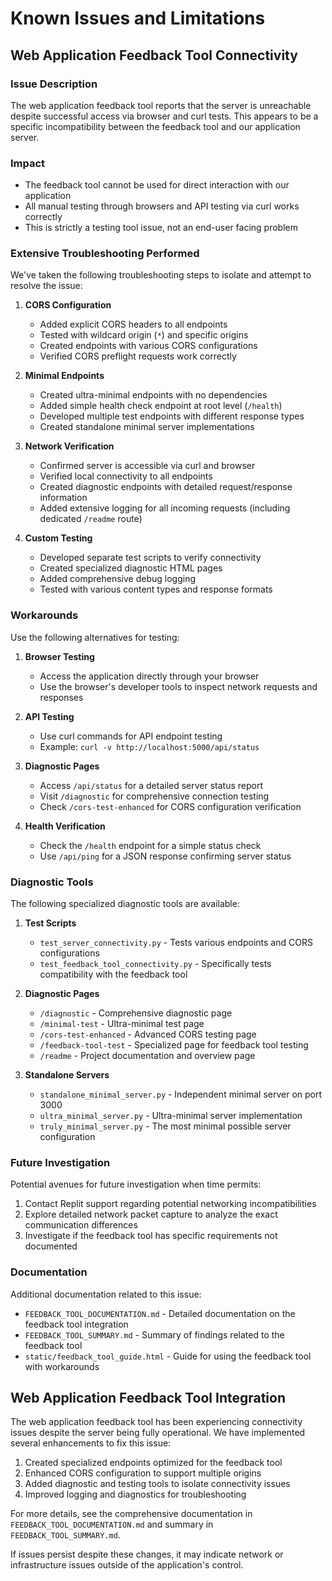 # Known Issues and Limitations

## Web Application Feedback Tool Connectivity

### Issue Description
The web application feedback tool reports that the server is unreachable despite successful access via browser and curl tests. This appears to be a specific incompatibility between the feedback tool and our application server.

### Impact
- The feedback tool cannot be used for direct interaction with our application
- All manual testing through browsers and API testing via curl works correctly
- This is strictly a testing tool issue, not an end-user facing problem

### Extensive Troubleshooting Performed

We've taken the following troubleshooting steps to isolate and attempt to resolve the issue:

1. **CORS Configuration**
   - Added explicit CORS headers to all endpoints
   - Tested with wildcard origin (`*`) and specific origins
   - Created endpoints with various CORS configurations
   - Verified CORS preflight requests work correctly

2. **Minimal Endpoints**
   - Created ultra-minimal endpoints with no dependencies
   - Added simple health check endpoint at root level (`/health`)
   - Developed multiple test endpoints with different response types
   - Created standalone minimal server implementations

3. **Network Verification**
   - Confirmed server is accessible via curl and browser
   - Verified local connectivity to all endpoints
   - Created diagnostic endpoints with detailed request/response information
   - Added extensive logging for all incoming requests (including dedicated `/readme` route)

4. **Custom Testing**
   - Developed separate test scripts to verify connectivity
   - Created specialized diagnostic HTML pages
   - Added comprehensive debug logging
   - Tested with various content types and response formats

### Workarounds

Use the following alternatives for testing:

1. **Browser Testing**
   - Access the application directly through your browser
   - Use the browser's developer tools to inspect network requests and responses

2. **API Testing**
   - Use curl commands for API endpoint testing
   - Example: `curl -v http://localhost:5000/api/status`

3. **Diagnostic Pages**
   - Access `/api/status` for a detailed server status report
   - Visit `/diagnostic` for comprehensive connection testing
   - Check `/cors-test-enhanced` for CORS configuration verification

4. **Health Verification**
   - Check the `/health` endpoint for a simple status check
   - Use `/api/ping` for a JSON response confirming server status

### Diagnostic Tools

The following specialized diagnostic tools are available:

1. **Test Scripts**
   - `test_server_connectivity.py` - Tests various endpoints and CORS configurations
   - `test_feedback_tool_connectivity.py` - Specifically tests compatibility with the feedback tool

2. **Diagnostic Pages**
   - `/diagnostic` - Comprehensive diagnostic page
   - `/minimal-test` - Ultra-minimal test page
   - `/cors-test-enhanced` - Advanced CORS testing page
   - `/feedback-tool-test` - Specialized page for feedback tool testing
   - `/readme` - Project documentation and overview page

3. **Standalone Servers**
   - `standalone_minimal_server.py` - Independent minimal server on port 3000
   - `ultra_minimal_server.py` - Ultra-minimal server implementation
   - `truly_minimal_server.py` - The most minimal possible server configuration

### Future Investigation

Potential avenues for future investigation when time permits:

1. Contact Replit support regarding potential networking incompatibilities
2. Explore detailed network packet capture to analyze the exact communication differences
3. Investigate if the feedback tool has specific requirements not documented

### Documentation

Additional documentation related to this issue:

- `FEEDBACK_TOOL_DOCUMENTATION.md` - Detailed documentation on the feedback tool integration
- `FEEDBACK_TOOL_SUMMARY.md` - Summary of findings related to the feedback tool
- `static/feedback_tool_guide.html` - Guide for using the feedback tool with workarounds

## Web Application Feedback Tool Integration

The web application feedback tool has been experiencing connectivity issues despite the server being fully operational. We have implemented several enhancements to fix this issue:

1. Created specialized endpoints optimized for the feedback tool
2. Enhanced CORS configuration to support multiple origins
3. Added diagnostic and testing tools to isolate connectivity issues
4. Improved logging and diagnostics for troubleshooting

For more details, see the comprehensive documentation in `FEEDBACK_TOOL_DOCUMENTATION.md` and summary in `FEEDBACK_TOOL_SUMMARY.md`.

If issues persist despite these changes, it may indicate network or infrastructure issues outside of the application's control.
